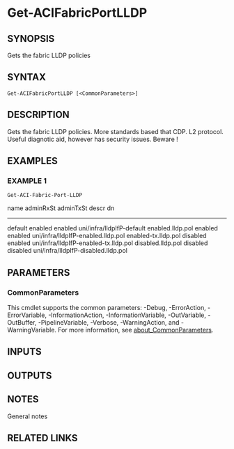 ﻿---
external help file: ACI-PoSH-help.xml
Module Name: ACI-PoSH
online version:
schema: 2.0.0
---

# Get-ACIFabricPortLLDP

## SYNOPSIS
Gets the fabric LLDP policies

## SYNTAX

```
Get-ACIFabricPortLLDP [<CommonParameters>]
```

## DESCRIPTION
Gets the fabric LLDP policies. 
More standards based that CDP. 
L2 protocol. 
Useful diagnotic aid, however has security issues. 
Beware !

## EXAMPLES

### EXAMPLE 1
```
Get-ACI-Fabric-Port-LLDP
```

name                adminRxSt adminTxSt descr dn
----                --------- --------- ----- --
default             enabled   enabled         uni/infra/lldpIfP-default
enabled.lldp.pol    enabled   enabled         uni/infra/lldpIfP-enabled.lldp.pol
enabled-tx.lldp.pol disabled  enabled         uni/infra/lldpIfP-enabled-tx.lldp.pol
disabled.lldp.pol   disabled  disabled        uni/infra/lldpIfP-disabled.lldp.pol

## PARAMETERS

### CommonParameters
This cmdlet supports the common parameters: -Debug, -ErrorAction, -ErrorVariable, -InformationAction, -InformationVariable, -OutVariable, -OutBuffer, -PipelineVariable, -Verbose, -WarningAction, and -WarningVariable. For more information, see [about_CommonParameters](http://go.microsoft.com/fwlink/?LinkID=113216).

## INPUTS

## OUTPUTS

## NOTES
General notes

## RELATED LINKS
